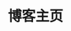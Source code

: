 ---
home: true
layout: Blog
icon: home
title: 博客主页
heroImage: /logo.svg
heroText: 红宝书
heroFullScreen: true
tagline: 前端开发指南

footer: false
---